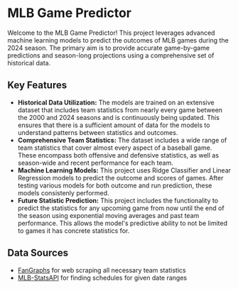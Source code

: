 # MLB Game Predictor
Welcome to the MLB Game Predictor! This project leverages advanced machine learning models to predict the outcomes of MLB games during the 2024 season. The primary aim is to provide accurate game-by-game predictions and season-long projections using a comprehensive set of historical data.

## Key Features
- **Historical Data Utilization:** The models are trained on an extensive dataset that includes team statistics from nearly every game between the 2000 and 2024 seasons and is continuously being updated. This ensures that there is a sufficient amount of data for the models to understand patterns between statistics and outcomes.
- **Comprehensive Team Statistics:** The dataset includes a wide range of team statistics that cover almost every aspect of a baseball game. These encompass both offensive and defensive statistics, as well as season-wide and recent performance for each team.
- **Machine Learning Models:** This project uses Ridge Classifier and Linear Regression models to predict the outcome and scores of games. After testing various models for both outcome and run prediction, these models consistenly performed.
- **Future Statistic Prediction:** This project includes the functionality to predict the statistics for any upcoming game from now until the end of the season using exponential moving averages and past team performance. This allows the model's predictive ability to not be limited to games it has concrete statistics for.

## Data Sources
- [FanGraphs](https://www.fangraphs.com/leaders/major-league) for web scraping all necessary team statistics
- [MLB-StatsAPI](https://github.com/toddrob99/MLB-StatsAPI) for finding schedules for given date ranges
